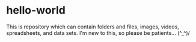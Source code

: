 # hello-world
This is repository which can contain folders and files, images, videos, spreadsheets, and data sets.
I'm new to this, so please be patients... \(^_^)/

